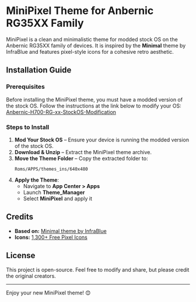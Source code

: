 # MiniPixel Theme for Anbernic RG35XX Family

MiniPixel is a clean and minimalistic theme for modded stock OS on the Anbernic RG35XX family of devices. It is inspired by the **Minimal** theme by InfraBlue and features pixel-style icons for a cohesive retro aesthetic.

## Installation Guide

### Prerequisites
Before installing the MiniPixel theme, you must have a modded version of the stock OS. Follow the instructions at the link below to modify your OS:
[Anbernic-H700-RG-xx-StockOS-Modification](https://github.com/cbepx-me/Anbernic-H700-RG-xx-StockOS-Modification)

### Steps to Install
1. **Mod Your Stock OS** – Ensure your device is running the modded version of the stock OS.
2. **Download & Unzip** – Extract the MiniPixel theme archive.
3. **Move the Theme Folder** – Copy the extracted folder to:
   ```
   Roms/APPS/themes_ins/640x480
   ```
4. **Apply the Theme**:
   - Navigate to **App Center > Apps**
   - Launch **Theme_Manager**
   - Select **MiniPixel** and apply it

## Credits
- **Based on:** [Minimal theme by InfraBlue](https://plus.rg35xx.com/en/customization/stockos-themes/)
- **Icons:** [1,300+ Free Pixel Icons](https://www.figma.com/community/file/1196864707579677521/1-300-free-pixel-icons-vector-pixel-icons-svg)

## License
This project is open-source. Feel free to modify and share, but please credit the original creators.

---
Enjoy your new MiniPixel theme! 😊

